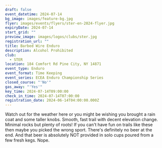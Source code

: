```yaml
---
draft: false
event_datetime: 2024-07-14
bg_image: images/feature-bg.jpg
flyer: images/events/flyers/ster-en-2024-flyer.jpg
expiryDate: 2024-07-14
start_grid: ""
preview_image: images/logos/clubs/ster.jpg
registration_url: ""
title: Barbed Wire Enduro
description: Alcohol Prohibited
club:
  - STER
location: 184 Comfort Rd Pine City, NY 14871
event_type: Enduro
event_format: Time Keeping
event_series: ECEA Enduro Championship Series
closed_course: "'No'"
gas_away: "'Yes'"
key_time: 2024-07-14T09:00:00
check_in_time: 2024-07-14T07:00:00
registration_date: 2024-06-14T04:00:00.000Z
---
```


Watch out for the weather here or you might be wishing you brought a rain coat and some taller knobs. Smooth, fast trail with decent elevation change. Minimal rocks but plenty of roots! If you can't have fun on trails like these then maybe you picked the wrong sport. There's definitely no beer at the end. And that beer is absolutely NOT provided in solo cups poured from a few fresh kegs. Nope.